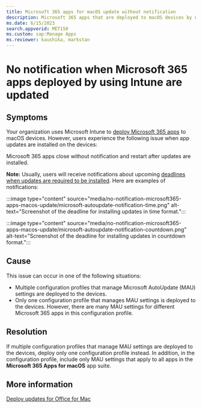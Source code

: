```yaml
---
title: Microsoft 365 apps for macOS update without notification
description: Microsoft 365 apps that are deployed to macOS devices by using Intune close and update without notification.
ms.date: 6/15/2023
search.appverid: MET150
ms.custom: sap:Manage Apps
ms.reviewer: kaushika, markstan
---
```

# No notification when Microsoft 365 apps deployed by using Intune are updated

## Symptoms

Your organization uses Microsoft Intune to [deploy Microsoft 365 apps](/mem/intune/apps/apps-add-office365-macos) to macOS devices. However, users experience the following issue when app updates are installed on the devices:

Microsoft 365 apps close without notification and restart after updates are installed.

**Note:** Usually, users will receive notifications about upcoming [deadlines when updates are required to be installed](/deployoffice/mac/mau-deadline). Here are examples of notifications:

:::image type="content" source="media/no-notification-microsoft365-apps-macos-update/microsoft-autoupdate-notification-time.png" alt-text="Screenshot of the deadline for installing updates in time format.":::

:::image type="content" source="media/no-notification-microsoft365-apps-macos-update/microsoft-autoupdate-notification-countdown.png" alt-text="Screenshot of the deadline for installing updates in countdown format.":::

## Cause

This issue can occur in one of the following situations:

- Multiple configuration profiles that manage Microsoft AutoUpdate (MAU) settings are deployed to the devices.
- Only one configuration profile that manages MAU settings is deployed to the devices. However, there are many MAU settings for different Microsoft 365 apps in this configuration profile.

## Resolution

If multiple configuration profiles that manage MAU settings are deployed to the devices, deploy only one configuration profile instead. In addition, in the configuration profile, include only MAU settings that apply to all apps in the **Microsoft 365 Apps for macOS** app suite.

## More information

[Deploy updates for Office for Mac](/deployoffice/mac/deploy-updates-for-office-for-mac)
